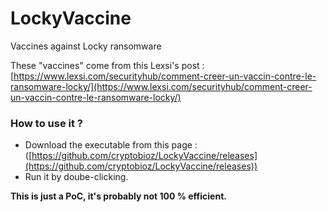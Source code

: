 # LockyVaccine
Vaccines against Locky ransomware

These "vaccines" come from this Lexsi's post : [https://www.lexsi.com/securityhub/comment-creer-un-vaccin-contre-le-ransomware-locky/](https://www.lexsi.com/securityhub/comment-creer-un-vaccin-contre-le-ransomware-locky/)

### How to use it ? 

  - Download the executable from this page : ([https://github.com/cryptobioz/LockyVaccine/releases](https://github.com/cryptobioz/LockyVaccine/releases))
  - Run it by doube-clicking.
  
**This is just a PoC, it's probably not 100 % efficient.**
